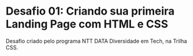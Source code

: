 # Desafio 01: Criando sua primeira Landing Page com HTML e CSS

Desafio criado pelo programa NTT DATA Diversidade em Tech, na Trilha CSS.